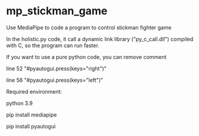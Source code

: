 # mp_stickman_game
Use MediaPipe to code a program to control stickman fighter game

In the holistic.py code, it call a dynamic link library ("py_c_call.dll") compiled with C, so the program can run faster.

If you want to use a pure python code, you can remove comment

line 52 "#pyautogui.press(keys="right")"

line 56 "#pyautogui.press(keys="left")"

Required environment:

python 3.9

pip install mediapipe

pip install pyautogui
